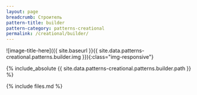 ```yaml
---
layout: page
breadcrumb: Строитель
pattern-title: builder
pattern-category: patterns-creational
permalink: /creational/builder/
---
```

![image-title-here]({{ site.baseurl }}{{ site.data.patterns-creational.patterns.builder.img }}){:class="img-responsive"}

{% include_absolute {{ site.data.patterns-creational.patterns.builder.path }} %}

{% include files.md %}
